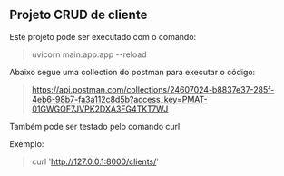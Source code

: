## Projeto CRUD de cliente
Este projeto pode ser executado com o comando:

> uvicorn main.app:app --reload

Abaixo segue uma collection do postman para executar o código:

> https://api.postman.com/collections/24607024-b8837e37-285f-4eb6-98b7-fa3a112c8d5b?access_key=PMAT-01GWGQF7JVPK2DXA3FG4TKT7WJ 

Também pode ser testado pelo comando curl

Exemplo:

> curl 'http://127.0.0.1:8000/clients/'
